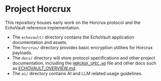 # Project Horcrux

This repository houses early work on the Horcrux protocol and the EchoVault reference implementation.

* The `echovault/` directory contains the EchoVault application documentation and assets.
* The `horcrux/` directory provides basic encryption utilities for Horcrux payloads.
* The `docs/` directory will store protocol specifications and other project documentation, including the [`HORCRUX_SPEC.md`](docs/HORCRUX_SPEC.md) file and other docs such as [ECHOVAULT_OVERVIEW.md](docs/ECHOVAULT_OVERVIEW.md).
* The `ai/` directory contains AI and LLM related usage guidelines.

